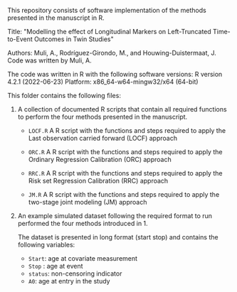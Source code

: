
This repository consists of software implementation of the methods presented in the manuscript in R.

Title: "Modelling the effect of Longitudinal Markers on Left-Truncated Time-to-Event Outcomes in Twin Studies"

Authors: Muli, A., Rodríguez-Girondo, M., and Houwing-Duistermaat, J.
Code was written by Muli, A.


The code was written in R with the following software versions:
R version 4.2.1 (2022-06-23)
Platform: x86_64-w64-mingw32/x64 (64-bit)


This folder contains the following files:

1. A collection of documented R scripts that contain all required functions to perform the four methods presented in the manuscript.

    - `LOCF.R`
    A R script with the functions and steps required to apply the Last observation carried forward (LOCF) approach
    
    -  `ORC.R`
    A R script with the functions and steps required to apply the Ordinary Regression Calibration (ORC) approach

    - `RRC.R`
    A R script with the functions and steps required to apply the Risk set Regression Calibration (RRC) approach
    
    - `JM.R`
    A R script with the functions and steps required to apply the two-stage joint modeling (JM) approach

2. An example simulated dataset following the required format to run performed the four methods introduced in 1. 

   The dataset is presented in long format (start stop) and contains the following variables:
    
   - `Start`: age at covariate measurement
   - `Stop` : age at event
   - `status`: non-censoring indicator
   - `A0`: age at entry in the study


